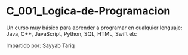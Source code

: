 # C_001_Logica-de-Programacion

Un curso muy básico para aprender a programar en cualquier lenguaje: Java, C++, JavaScript, Python, SQL, HTML, Swift etc

Impartido por: Sayyab Tariq
